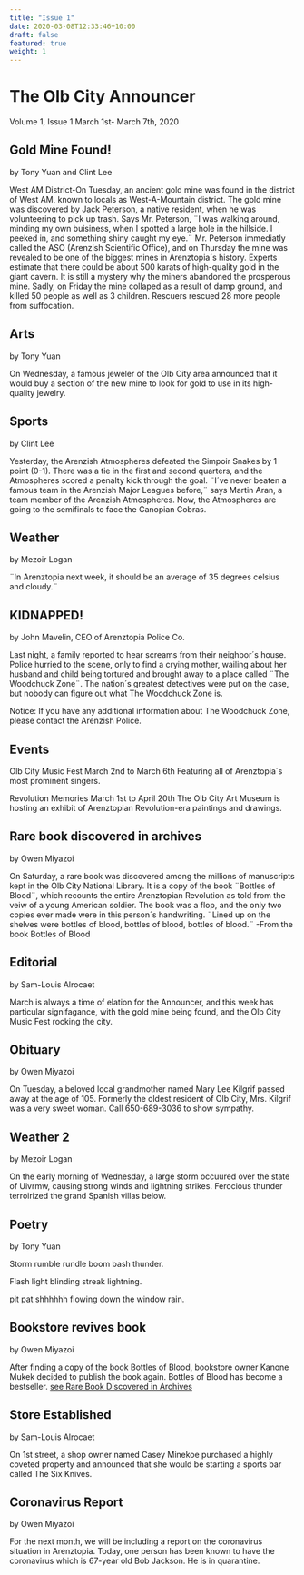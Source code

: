 ```yaml
---
title: "Issue 1"
date: 2020-03-08T12:33:46+10:00
draft: false
featured: true
weight: 1
---
```


# The Olb City Announcer
Volume 1, Issue 1
March 1st- March 7th, 2020

## Gold Mine Found!
by Tony Yuan and Clint Lee

West AM District-On Tuesday, an ancient gold mine was found in the district of West AM, known to locals as West-A-Mountain district. The gold mine was discovered by Jack Peterson, a native resident, when he was volunteering to pick up trash. Says Mr. Peterson, ¨I was walking around, minding my own buisiness, when I spotted a large hole in the hillside. I peeked in, and something shiny caught my eye.¨ Mr. Peterson immediatly called the ASO (Arenzish Scientific Office), and on Thursday the mine was revealed to be one of the biggest mines in Arenztopia´s history. Experts estimate that there could be about 500 karats of high-quality gold in the giant cavern. It is still a mystery why the miners abandoned the prosperous mine. Sadly, on Friday the mine collaped as a result of damp ground, and killed 50 people as well as 3 children. Rescuers rescued 28 more people from suffocation.

## Arts
by Tony Yuan

On Wednesday, a famous jeweler of the Olb City area announced that it would buy a section of the new mine to look for gold to use in its high-quality jewelry.

## Sports
by Clint Lee 

Yesterday, the Arenzish Atmospheres defeated the Simpoir Snakes by 1 point (0-1). There was a tie in the first and second quarters, and the Atmospheres scored a penalty kick through the goal. ¨I´ve never beaten a famous team in the Arenzish Major Leagues before,¨ says Martin Aran, a team member of the Arenzish Atmospheres. Now, the Atmospheres are going to the semifinals to face the Canopian Cobras.

## Weather
by Mezoir Logan 

¨In Arenztopia next week, it should be an average of 35 degrees celsius and cloudy.¨

## KIDNAPPED!
by John Mavelin, CEO of Arenztopia Police Co.

Last night, a family reported to hear screams from their neighbor´s house. Police hurried to the scene, only to find a crying mother, wailing about her husband and child being tortured and brought away to a place called ¨The Woodchuck Zone¨. The nation´s greatest detectives were put on the case, but nobody can figure out what The Woodchuck Zone is.

Notice: If you have any additional information about The Woodchuck Zone, please contact the Arenzish Police.

## Events
Olb City Music Fest
March 2nd to March 6th
Featuring all of Arenztopia´s most prominent singers.

Revolution Memories
March 1st to April 20th
The Olb City Art Museum is hosting an exhibit of Arenztopian Revolution-era paintings and drawings.

## Rare book discovered in archives
by Owen Miyazoi

On Saturday, a rare book was discovered among the millions of manuscripts kept in the Olb City National Library. It is a copy of the book ¨Bottles of Blood¨, which recounts the entire Arenztopian Revolution as told from the veiw of a young American soldier. The book was a flop, and the only two copies ever made were in this person´s handwriting. ¨Lined up on the shelves were bottles of blood, bottles of blood, bottles of blood.¨
-From the book Bottles of Blood

## Editorial
by Sam-Louis Alrocaet

March is always a time of elation for the Announcer, and this week has particular signifagance, with the gold mine being found, and the Olb City Music Fest rocking the city.

## Obituary
by Owen Miyazoi

On Tuesday, a beloved local grandmother named Mary Lee Kilgrif passed away at the age of 105. Formerly the oldest resident of Olb City, Mrs. Kilgrif was a very sweet woman. Call 650-689-3036 to show sympathy.

## Weather 2
by Mezoir Logan

On the early morning of Wednesday, a large storm occuured over the state of Uivrmw, causing strong winds and lightning strikes. Ferocious thunder terroirized the grand Spanish villas below.

## Poetry 
by Tony Yuan 

Storm
rumble
rundle
boom 
bash 
thunder.

Flash 
light 
blinding
streak
lightning.

pit pat
shhhhhh
flowing down
the window
rain.

## Bookstore revives book
by Owen Miyazoi

After finding a copy of the book Bottles of Blood, bookstore owner Kanone Mukek decided to publish the book again. Bottles of Blood has become a bestseller. [see Rare Book Discovered in Archives](#rare-book-discovered-in-archives)

## Store Established
by Sam-Louis Alrocaet

On 1st street, a shop owner named Casey Minekoe purchased a highly coveted property and announced that she would be starting a sports bar called The Six Knives.

## Coronavirus Report
by Owen Miyazoi

For the next month, we will be including a report on the coronavirus situation in Arenztopia. Today, one person has been known to have the coronavirus which is 67-year old Bob Jackson. He is in quarantine.
                     
